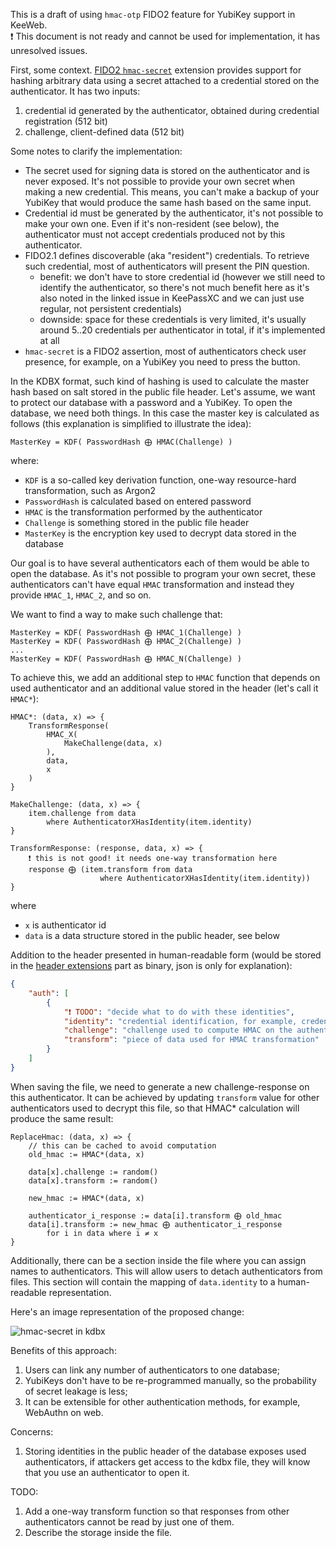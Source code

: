 This is a draft of using `hmac-otp` FIDO2 feature for YubiKey support in KeeWeb.  
❗ This document is not ready and cannot be used for implementation, it has unresolved issues.

First, some context. [FIDO2 `hmac-secret`](https://fidoalliance.org/specs/fido-v2.1-rd-20210309/fido-client-to-authenticator-protocol-v2.1-rd-20210309.html#sctn-hmac-secret-extension) extension provides support for hashing arbitrary data using a secret attached to a credential stored on the authenticator. It has two inputs:

1. credential id generated by the authenticator, obtained during credential registration (512 bit)
2. challenge, client-defined data (512 bit)

Some notes to clarify the implementation:

- The secret used for signing data is stored on the authenticator and is never exposed. It's not possible to provide your own secret when making a new credential. This means, you can't make a backup of your YubiKey that would produce the same hash based on the same input.
- Credential id must be generated by the authenticator, it's not possible to make your own one. Even if it's non-resident (see below), the authenticator must not accept credentials produced not by this authenticator.
- FIDO2.1 defines discoverable (aka "resident") credentials. To retrieve such credential, most of authenticators will present the PIN question.
    - benefit: we don't have to store credential id (however we still need to identify the authenticator, so there's not much benefit here as it's also noted in the linked issue in KeePassXC and we can just use regular, not persistent credentials)
    - downside: space for these credentials is very limited, it's usually around 5..20 credentials per authenticator in total, if it's implemented at all
- `hmac-secret` is a FIDO2 assertion, most of authenticators check user presence, for example, on a YubiKey you need to press the button.

In the KDBX format, such kind of hashing is used to calculate the master hash based on salt stored in the public file header. Let's assume, we want to protect our database with a password and a YubiKey. To open the database, we need both things. In this case the master key is calculated as follows (this explanation is simplified to illustrate the idea):

```
MasterKey = KDF( PasswordHash ⨁ HMAC(Challenge) )
```

where:
- `KDF` is a so-called key derivation function, one-way resource-hard transformation, such as Argon2
- `PasswordHash` is calculated based on entered password
- `HMAC` is the transformation performed by the authenticator
- `Challenge` is something stored in the public file header
- `MasterKey` is the encryption key used to decrypt data stored in the database

Our goal is to have several authenticators each of them would be able to open the database. As it's not possible to program your own secret, these authenticators can't have equal `HMAC` transformation and instead they provide `HMAC_1`, `HMAC_2`, and so on.

We want to find a way to make such challenge that:
```
MasterKey = KDF( PasswordHash ⨁ HMAC_1(Challenge) )
MasterKey = KDF( PasswordHash ⨁ HMAC_2(Challenge) )
...
MasterKey = KDF( PasswordHash ⨁ HMAC_N(Challenge) )
```

To achieve this, we add an additional step to `HMAC` function that depends on used authenticator and an additional value stored in the header (let's call it `HMAC*`):

```
HMAC*: (data, x) => {
    TransformResponse(
        HMAC_X(
            MakeChallenge(data, x)
        ),
        data,
        x
    )
}

MakeChallenge: (data, x) => {
    item.challenge from data
        where AuthenticatorXHasIdentity(item.identity)
}

TransformResponse: (response, data, x) => {
    ❗ this is not good! it needs one-way transformation here
    response ⨁ (item.transform from data
                    where AuthenticatorXHasIdentity(item.identity))
}
```

where
- `x` is authenticator id
- `data` is a data structure stored in the public header, see below

Addition to the header presented in human-readable form (would be stored in the [header extensions](https://keepass.info/help/kb/kdbx_4.html#exthdr) part as binary, json is only for explanation):
```json
{
    "auth": [
        {
            "❗ TODO": "decide what to do with these identities",
            "identity": "credential identification, for example, credential_id",
            "challenge": "challenge used to compute HMAC on the authenticator",
            "transform": "piece of data used for HMAC transformation"
        }
    ]
}
```

When saving the file, we need to generate a new challenge-response on this authenticator. It can be achieved by updating `transform` value for other authenticators used to decrypt this file, so that HMAC* calculation will produce the same result:

```
ReplaceHmac: (data, x) => {
    // this can be cached to avoid computation
    old_hmac := HMAC*(data, x)

    data[x].challenge := random()
    data[x].transform := random()

    new_hmac := HMAC*(data, x)

    authenticator_i_response := data[i].transform ⨁ old_hmac
    data[i].transform := new_hmac ⨁ authenticator_i_response
        for i in data where i ≠ x
}
```

Additionally, there can be a section inside the file where you can assign names to authenticators. This will allow users to detach authenticators from files. This section will contain the mapping of `data.identity` to a human-readable representation.

Here's an image representation of the proposed change:

![hmac-secret in kdbx](https://user-images.githubusercontent.com/633557/113034278-35df2000-9192-11eb-9a73-b1770421f6bc.png)


Benefits of this approach:
1. Users can link any number of authenticators to one database;
2. YubiKeys don't have to be re-programmed manually, so the probability of secret leakage is less;
3. It can be extensible for other authentication methods, for example, WebAuthn on web.

Concerns:
1. Storing identities in the public header of the database exposes used authenticators, if attackers get access to the kdbx file, they will know that you use an authenticator to open it.

TODO:
1. Add a one-way transform function so that responses from other authenticators cannot be read by just one of them.
2. Describe the storage inside the file.
